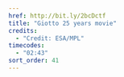 ```yaml
---
href: http://bit.ly/2bcDctf
title: "Giotto 25 years movie"
credits:
  - "Credit: ESA/MPL"
timecodes:
  - "02:43"
sort_order: 41
---
```

